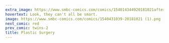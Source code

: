 ```yaml
---
extra_image: https://www.smbc-comics.com/comics/154014344920181021after.png
hovertext: Look, they can't all be smart.
image: https://www.smbc-comics.com/comics/1540431039-20181021 (1).png
next_comic: red
prev_comic: twins-2
title: Plastic Surgery
---
```



